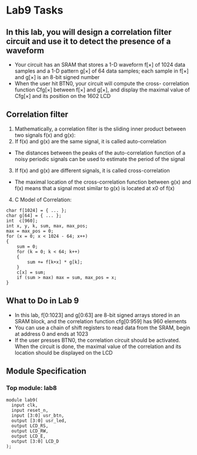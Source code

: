 # Lab9 Tasks

## In this lab, you will design a correlation filter circuit and use it to detect the presence of a waveform
- Your circuit has an SRAM that stores a 1-D waveform f[×] of 1024 data samples and a 1-D pattern g[×] of 64 data samples; each sample in f[×] and g[×] is an 8-bit signed number
- When the user hit BTN0, your circuit will compute the cross- correlation function Cfg[×] between f[×] and g[×], and display the maximal value of Cfg[×] and its position on the 1602 LCD

## Correlation filter
1. Mathematically, a correlation filter is the sliding inner product between two signals f(x) and g(x):
2. If f(x) and g(x) are the same signal, it is called auto-correlation

- The distances between the peaks of the auto-correlation function of a noisy periodic signals can be used to estimate the period of the signal
3. If f(x) and g(x) are different signals, it is called cross-correlation

- The maximal location of the cross-correlation function between g(x) and f(x) means that a signal most similar to g(x) is located at x0 of f(x)
4. C Model of Correlation:
<pre><code>char f[1024] = { ... };
char g[64] = { ... };
int  c[960];
int x, y, k, sum, max, max_pos;
max = max_pos = 0;
for (x = 0; x < 1024 - 64; x++)
{
    sum = 0;
    for (k = 0; k < 64; k++)
    {
        sum += f[k+x] * g[k];
    }
    c[x] = sum;
    if (sum > max) max = sum, max_pos = x;
}</code></pre>
## What to Do in Lab 9
- In this lab, f[0:1023] and g[0:63] are 8-bit signed arrays stored in an SRAM block, and the correlation function cfg[0:959] has 960 elements
- You can use a chain of shift registers to read data from the SRAM, begin at address 0 and ends at 1023
- If the user presses BTN0, the correlation circuit should be activated. When the circuit is done, the maximal value of the correlation and its location should be displayed on the LCD




## Module Specification
### Top module: lab8
<pre><code>module lab9(
  input clk,
  input reset_n,
  input [3:0] usr_btn,
  output [3:0] usr_led,
  output LCD_RS,
  output LCD_RW,
  output LCD_E,
  output [3:0] LCD_D
);</code></pre>





